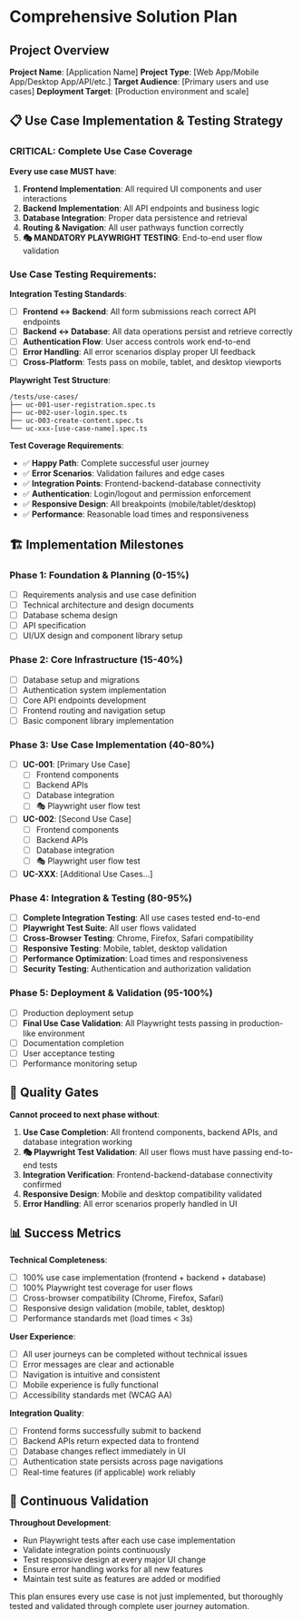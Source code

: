 # Comprehensive Solution Plan

## Project Overview

**Project Name**: [Application Name]
**Project Type**: [Web App/Mobile App/Desktop App/API/etc.]
**Target Audience**: [Primary users and use cases]
**Deployment Target**: [Production environment and scale]

## 📋 Use Case Implementation & Testing Strategy

### **CRITICAL**: Complete Use Case Coverage

**Every use case MUST have**:

1. **Frontend Implementation**: All required UI components and user interactions
2. **Backend Implementation**: All API endpoints and business logic
3. **Database Integration**: Proper data persistence and retrieval
4. **Routing & Navigation**: All user pathways function correctly
5. **🎭 MANDATORY PLAYWRIGHT TESTING**: End-to-end user flow validation

### **Use Case Testing Requirements**:

**Integration Testing Standards**:

- [ ] **Frontend ↔ Backend**: All form submissions reach correct API endpoints
- [ ] **Backend ↔ Database**: All data operations persist and retrieve correctly
- [ ] **Authentication Flow**: User access controls work end-to-end
- [ ] **Error Handling**: All error scenarios display proper UI feedback
- [ ] **Cross-Platform**: Tests pass on mobile, tablet, and desktop viewports

**Playwright Test Structure**:

```
/tests/use-cases/
├── uc-001-user-registration.spec.ts
├── uc-002-user-login.spec.ts
├── uc-003-create-content.spec.ts
└── uc-xxx-[use-case-name].spec.ts
```

**Test Coverage Requirements**:

- ✅ **Happy Path**: Complete successful user journey
- ✅ **Error Scenarios**: Validation failures and edge cases
- ✅ **Integration Points**: Frontend-backend-database connectivity
- ✅ **Authentication**: Login/logout and permission enforcement
- ✅ **Responsive Design**: All breakpoints (mobile/tablet/desktop)
- ✅ **Performance**: Reasonable load times and responsiveness

## 🏗️ Implementation Milestones

### **Phase 1: Foundation & Planning** (0-15%)

- [ ] Requirements analysis and use case definition
- [ ] Technical architecture and design documents
- [ ] Database schema design
- [ ] API specification
- [ ] UI/UX design and component library setup

### **Phase 2: Core Infrastructure** (15-40%)

- [ ] Database setup and migrations
- [ ] Authentication system implementation
- [ ] Core API endpoints development
- [ ] Frontend routing and navigation setup
- [ ] Basic component library implementation

### **Phase 3: Use Case Implementation** (40-80%)

- [ ] **UC-001**: [Primary Use Case]
  - [ ] Frontend components
  - [ ] Backend APIs
  - [ ] Database integration
  - [ ] 🎭 Playwright user flow test
- [ ] **UC-002**: [Second Use Case]
  - [ ] Frontend components
  - [ ] Backend APIs
  - [ ] Database integration
  - [ ] 🎭 Playwright user flow test
- [ ] **UC-XXX**: [Additional Use Cases...]

### **Phase 4: Integration & Testing** (80-95%)

- [ ] **Complete Integration Testing**: All use cases tested end-to-end
- [ ] **Playwright Test Suite**: All user flows validated
- [ ] **Cross-Browser Testing**: Chrome, Firefox, Safari compatibility
- [ ] **Responsive Testing**: Mobile, tablet, desktop validation
- [ ] **Performance Optimization**: Load times and responsiveness
- [ ] **Security Testing**: Authentication and authorization validation

### **Phase 5: Deployment & Validation** (95-100%)

- [ ] Production deployment setup
- [ ] **Final Use Case Validation**: All Playwright tests passing in production-like environment
- [ ] Documentation completion
- [ ] User acceptance testing
- [ ] Performance monitoring setup

## 🎯 Quality Gates

**Cannot proceed to next phase without**:

1. **Use Case Completion**: All frontend components, backend APIs, and database integration working
2. **🎭 Playwright Test Validation**: All user flows must have passing end-to-end tests
3. **Integration Verification**: Frontend-backend-database connectivity confirmed
4. **Responsive Design**: Mobile and desktop compatibility validated
5. **Error Handling**: All error scenarios properly handled in UI

## 📊 Success Metrics

**Technical Completeness**:

- [ ] 100% use case implementation (frontend + backend + database)
- [ ] 100% Playwright test coverage for user flows
- [ ] Cross-browser compatibility (Chrome, Firefox, Safari)
- [ ] Responsive design validation (mobile, tablet, desktop)
- [ ] Performance standards met (load times < 3s)

**User Experience**:

- [ ] All user journeys can be completed without technical issues
- [ ] Error messages are clear and actionable
- [ ] Navigation is intuitive and consistent
- [ ] Mobile experience is fully functional
- [ ] Accessibility standards met (WCAG AA)

**Integration Quality**:

- [ ] Frontend forms successfully submit to backend
- [ ] Backend APIs return expected data to frontend
- [ ] Database changes reflect immediately in UI
- [ ] Authentication state persists across page navigations
- [ ] Real-time features (if applicable) work reliably

## 🔄 Continuous Validation

**Throughout Development**:

- Run Playwright tests after each use case implementation
- Validate integration points continuously
- Test responsive design at every major UI change
- Ensure error handling works for all new features
- Maintain test suite as features are added or modified

This plan ensures every use case is not just implemented, but thoroughly tested and validated through complete user journey automation.
